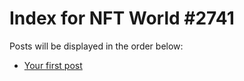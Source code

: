 # Index for NFT World #2741
Posts will be displayed in the order below:

- [Your first post](./001-first.md)

